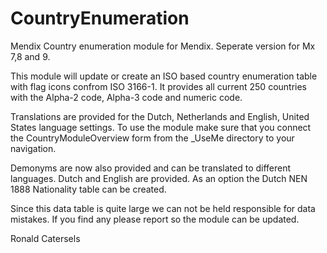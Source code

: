 # CountryEnumeration
Mendix Country enumeration module for Mendix. Seperate version for Mx 7,8 and 9.

This module will update or create an ISO based country enumeration table with flag icons confrom ISO 3166-1. 
It provides all current 250 countries with the Alpha-2 code, Alpha-3 code and numeric code.

Translations are provided for the Dutch, Netherlands and English, United States language settings. To use the module make sure that you connect the CountryModuleOverview form from the _UseMe directory to your navigation. 

Demonyms are now also provided and can be translated to different languages. Dutch and English are provided.
As an option the Dutch NEN 1888 Nationality table can be created.

Since this data table is quite large we can not be held responsible for data mistakes. If you find any please report so 
the module can be updated.

Ronald Catersels
